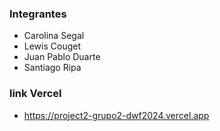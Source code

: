 ### Integrantes

- Carolina Segal
- Lewis Couget
- Juan Pablo Duarte
- Santiago Ripa

### link Vercel

- https://project2-grupo2-dwf2024.vercel.app
